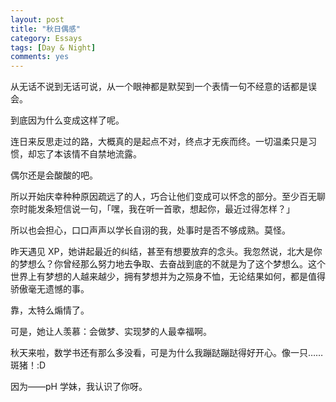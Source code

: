 ```yaml
---
layout: post
title: "秋日偶感"
category: Essays
tags: [Day & Night]
comments: yes
---
```


从无话不说到无话可说，从一个眼神都是默契到一个表情一句不经意的话都是误会。

到底因为什么变成这样了呢。

连日来反思走过的路，大概真的是起点不对，终点才无疾而终。一切温柔只是习惯，却忘了本该情不自禁地流露。

偶尔还是会酸酸的吧。

所以开始庆幸种种原因疏远了的人，巧合让他们变成可以怀念的部分。至少百无聊奈时能发条短信说一句，「嘿，我在听一首歌，想起你，最近过得怎样？」

所以也会担心，口口声声以学长自诩的我，处事时是否不够成熟。莫怪。

昨天遇见 XP，她讲起最近的纠结，甚至有想要放弃的念头。我忽然说，北大是你的梦想么？你曾经那么努力地去争取、去奋战到底的不就是为了这个梦想么。这个世界上有梦想的人越来越少，拥有梦想并为之殒身不恤，无论结果如何，都是值得骄傲毫无遗憾的事。

靠，太特么煽情了。

可是，她让人羡慕：会做梦、实现梦的人最幸福啊。

秋天来啦，数学书还有那么多没看，可是为什么我蹦跶蹦跶得好开心。像一只……斑猪！:D

因为——pH 学妹，我认识了你呀。